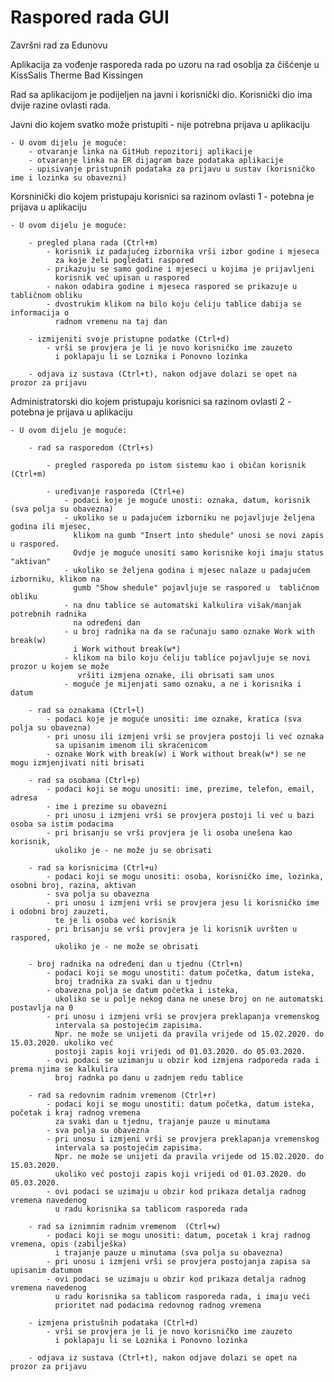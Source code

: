 # Raspored rada GUI
Završni rad za Edunovu

Aplikacija za vođenje rasporeda rada po uzoru na rad osoblja za čišćenje u KissSalis Therme Bad Kissingen



Rad sa aplikacijom je podijeljen na javni i korisnički dio. Korisnički dio ima dvije razine ovlasti rada.



Javni dio kojem svatko može pristupiti - nije potrebna prijava u aplikaciju 

	- U ovom dijelu je moguće:
		- otvaranje linka na GitHub repozitorij aplikacije
		- otvaranje linka na ER dijagram baze podataka aplikacije
		- upisivanje pristupnih podataka za prijavu u sustav (korisničko ime i lozinka su obavezni)




Korsninički dio kojem pristupaju korisnici sa razinom ovlasti 1 - potebna je prijava u aplikaciju 

	- U ovom dijelu je moguće:
	
		- pregled plana rada (Ctrl+m)
			- korisnik iz padajućeg izbornika vrši izbor godine i mjeseca 
			  za koje želi pogledati raspored
			- prikazuju se samo godine i mjeseci u kojima je prijavljeni 
			  korisnik već upisan u raspored
			- nakon odabira godine i mjeseca raspored se prikazuje u tabličnom obliku
			- dvostrukim klikom na bilo koju ćeliju tablice dabija se informacija o 
			  radnom vremenu na taj dan
			
		- izmijeniti svoje pristupne podatke (Ctrl+d)
			- vrši se provjera je li je novo korisničko ime zauzeto 
			  i poklapaju li se Loznika i Ponovno lozinka
			
		- odjava iz sustava (Ctrl+t), nakon odjave dolazi se opet na prozor za prijavu

Administratorski dio kojem pristupaju korisnici sa razinom ovlasti 2 - potebna je prijava u aplikaciju

	- U ovom dijelu je moguće:
	
		- rad sa rasporedom (Ctrl+s)
		
			- pregled rasporeda po istom sistemu kao i običan korisnik (Ctrl+m)
			
			- uređivanje rasporeda (Ctrl+e)
				- podaci koje je moguće unosti: oznaka, datum, korisnik	(sva polja su obavezna)
				- ukoliko se u padajućem izborniku ne pojavljuje željena godina ili mjesec, 
				  klikom na gumb "Insert into shedule" unosi se novi zapis u raspored. 
				  Ovdje je moguće unositi samo korisnike koji imaju status "aktivan"
				- ukoliko se željena godina i mjesec nalaze u padajućem izborniku, klikom na 
				  gumb "Show shedule" pojavljuje se raspored u  tabličnom obliku
				- na dnu tablice se automatski kalkulira višak/manjak potrebnih radnika 
				  na određeni dan
				- u broj radnika na da se računaju samo oznake Work with break(w)
				  i Work without break(w*)
				- klikom na bilo koju ćeliju tablice pojavljuje se novi prozor u kojem se može
				   vršiti izmjena oznake, ili obrisati sam unos
				- moguće je mijenjati samo oznaku, a ne i korisnika i datum
				
		- rad sa oznakama (Ctrl+l)
			- podaci koje je moguće unositi: ime oznake, kratica (sva polja su obavezna)
			- pri unosu ili izmjeni vrši se provjera postoji li već oznaka
			  sa upisanim imenom ili skraćenicom
			- oznake Work with break(w) i Work without break(w*) se ne mogu izmjenjivati niti brisati
			
		- rad sa osobama (Ctrl+p) 
			- podaci koji se mogu unositi: ime, prezime, telefon, email, adresa
			- ime i prezime su obavezni
			- pri unosu i izmjeni vrši se provjera postoji li već u bazi osoba sa istim podacima
			- pri brisanju se vrši provjera je li osoba unešena kao korisnik, 
			  ukoliko je - ne može ju se obrisati
			
		- rad sa korisnicima (Ctrl+u)
			- podaci koji se mogu unositi: osoba, korisničko ime, lozinka, osobni broj, razina, aktivan
			- sva polja su obavezna
			- pri unosu i izmjeni vrši se provjera jesu li korisničko ime i odobni broj zauzeti,
			  te je li osoba već korisnik
			- pri brisanju se vrši provjera je li korisnik uvršten u raspored, 
			  ukoliko je - ne može se obrisati
			
		- broj radnika na određeni dan u tjednu (Ctrl+n)
			- podaci koji se mogu unostiti: datum početka, datum isteka, 
			  broj tradnika za svaki dan u tjednu
			- obavezna polja se datum početka i isteka, 
			  ukoliko se u polje nekog dana ne unese broj on ne automatski postavlja na 0
			- pri unosu i izmjeni vrši se provjera preklapanja vremenskog 
			  intervala sa postojećim zapisima. 
			  Npr. ne može se unijeti da pravila vrijede od 15.02.2020. do 15.03.2020. ukoliko već 
			  postoji zapis koji vrijedi od 01.03.2020. do 05.03.2020.
			- ovi podaci se uzimanju u obzir kod izmjena radporeda rada i prema njima se kalkulira 
			  broj radnka po danu u zadnjem redu tablice
			
		- rad sa redovnim radnim vremenom (Ctrl+r)
			- podaci koji se mogu unostiti: datum početka, datum isteka, početak i kraj radnog vremena 
			  za svaki dan u tjednu, trajanje pauze u minutama
			- sva polja su obavezna
 			- pri unosu i izmjeni vrši se provjera preklapanja vremenskog 
 			  intervala sa postojećim zapisima. 
 			  Npr. ne može se unijeti da pravila vrijede od 15.02.2020. do 15.03.2020. 
 			  ukoliko već postoji zapis koji vrijedi od 01.03.2020. do 05.03.2020.
			- ovi podaci se uzimaju u obzir kod prikaza detalja radnog vremena navedenog 
			  u radu korisnika sa tablicom rasporeda rada
			
		- rad sa iznimnim radnim vremenom  (Ctrl+w)
			- podaci koji se mogu unositi: datum, pocetak i kraj radnog vremena, opis (zabilješka) 
			  i trajanje pauze u minutama (sva polja su obavezna)
			- pri unosu i izmjeni vrši se provjera postojanja zapisa sa upisanim datumom
			- ovi podaci se uzimaju u obzir kod prikaza detalja radnog vremena navedenog 
			  u radu korisnika sa tablicom rasporeda rada, i imaju veći 
			  prioritet nad podacima redovnog radnog vremena
			  
		- izmjena pristušnih podataka (Ctrl+d)
			- vrši se provjera je li je novo korisničko ime zauzeto 
			  i poklapaju li se Loznika i Ponovno lozinka
			
		- odjava iz sustava (Ctrl+t), nakon odjave dolazi se opet na prozor za prijavu
		
		
		
		
		
